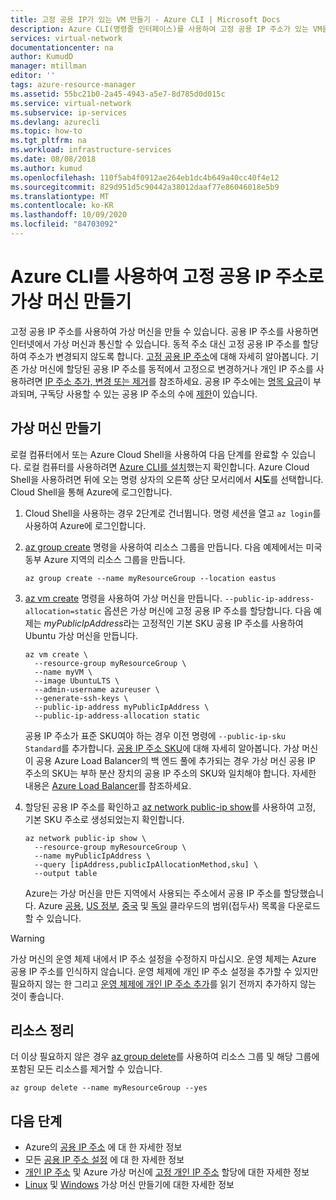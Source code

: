 ```yaml
---
title: 고정 공용 IP가 있는 VM 만들기 - Azure CLI | Microsoft Docs
description: Azure CLI(명령줄 인터페이스)를 사용하여 고정 공용 IP 주소가 있는 VM을 만드는 방법에 대해 알아봅니다.
services: virtual-network
documentationcenter: na
author: KumudD
manager: mtillman
editor: ''
tags: azure-resource-manager
ms.assetid: 55bc21b0-2a45-4943-a5e7-8d785d0d015c
ms.service: virtual-network
ms.subservice: ip-services
ms.devlang: azurecli
ms.topic: how-to
ms.tgt_pltfrm: na
ms.workload: infrastructure-services
ms.date: 08/08/2018
ms.author: kumud
ms.openlocfilehash: 110f5ab4f0912ae264eb1dc4b649a40cc40f4e12
ms.sourcegitcommit: 829d951d5c90442a38012daaf77e86046018e5b9
ms.translationtype: MT
ms.contentlocale: ko-KR
ms.lasthandoff: 10/09/2020
ms.locfileid: "84703092"
---
```

# <a name="create-a-virtual-machine-with-a-static-public-ip-address-using-the-azure-cli"></a>Azure CLI를 사용하여 고정 공용 IP 주소로 가상 머신 만들기

고정 공용 IP 주소를 사용하여 가상 머신을 만들 수 있습니다. 공용 IP 주소를 사용하면 인터넷에서 가상 머신과 통신할 수 있습니다. 동적 주소 대신 고정 공용 IP 주소를 할당하여 주소가 변경되지 않도록 합니다. [고정 공용 IP 주소](virtual-network-ip-addresses-overview-arm.md#allocation-method)에 대해 자세히 알아봅니다. 기존 가상 머신에 할당된 공용 IP 주소를 동적에서 고정으로 변경하거나 개인 IP 주소를 사용하려면 [IP 주소 추가, 변경 또는 제거](virtual-network-network-interface-addresses.md)를 참조하세요. 공용 IP 주소에는 [명목 요금](https://azure.microsoft.com/pricing/details/ip-addresses)이 부과되며, 구독당 사용할 수 있는 공용 IP 주소의 수에 [제한](../azure-resource-manager/management/azure-subscription-service-limits.md?toc=%2fazure%2fvirtual-network%2ftoc.json#azure-resource-manager-virtual-networking-limits)이 있습니다.

## <a name="create-a-virtual-machine"></a>가상 머신 만들기

로컬 컴퓨터에서 또는 Azure Cloud Shell을 사용하여 다음 단계를 완료할 수 있습니다. 로컬 컴퓨터를 사용하려면 [Azure CLI를 설치](/cli/azure/install-azure-cli?toc=%2fazure%2fvirtual-network%2ftoc.json)했는지 확인합니다. Azure Cloud Shell을 사용하려면 뒤에 오는 명령 상자의 오른쪽 상단 모서리에서 **시도**를 선택합니다. Cloud Shell을 통해 Azure에 로그인합니다.

1. Cloud Shell을 사용하는 경우 2단계로 건너뜁니다. 명령 세션을 열고 `az login`를 사용하여 Azure에 로그인합니다.
2. [az group create](/cli/azure/group#az-group-create) 명령을 사용하여 리소스 그룹을 만듭니다. 다음 예제에서는 미국 동부 Azure 지역의 리소스 그룹을 만듭니다.

   ```azurecli-interactive
   az group create --name myResourceGroup --location eastus
   ```

3. [az vm create](/cli/azure/vm#az-vm-create) 명령을 사용하여 가상 머신을 만듭니다. `--public-ip-address-allocation=static` 옵션은 가상 머신에 고정 공용 IP 주소를 할당합니다. 다음 예제는 *myPublicIpAddress*라는 고정적인 기본 SKU 공용 IP 주소를 사용하여 Ubuntu 가상 머신을 만듭니다.

   ```azurecli-interactive
   az vm create \
     --resource-group myResourceGroup \
     --name myVM \
     --image UbuntuLTS \
     --admin-username azureuser \
     --generate-ssh-keys \
     --public-ip-address myPublicIpAddress \
     --public-ip-address-allocation static
   ```

   공용 IP 주소가 표준 SKU여야 하는 경우 이전 명령에 `--public-ip-sku Standard`를 추가합니다. [공용 IP 주소 SKU](virtual-network-ip-addresses-overview-arm.md#sku)에 대해 자세히 알아봅니다. 가상 머신이 공용 Azure Load Balancer의 백 엔드 풀에 추가되는 경우 가상 머신 공용 IP 주소의 SKU는 부하 분산 장치의 공용 IP 주소의 SKU와 일치해야 합니다. 자세한 내용은 [Azure Load Balancer](../load-balancer/skus.md)를 참조하세요.

4. 할당된 공용 IP 주소를 확인하고 [az network public-ip show](/cli/azure/network/public-ip#az-network-public-ip-show)를 사용하여 고정, 기본 SKU 주소로 생성되었는지 확인합니다.

   ```azurecli-interactive
   az network public-ip show \
     --resource-group myResourceGroup \
     --name myPublicIpAddress \
     --query [ipAddress,publicIpAllocationMethod,sku] \
     --output table
   ```

   Azure는 가상 머신을 만든 지역에서 사용되는 주소에서 공용 IP 주소를 할당했습니다. Azure [공용](https://www.microsoft.com/download/details.aspx?id=56519), [US 정부](https://www.microsoft.com/download/details.aspx?id=57063), [중국](https://www.microsoft.com/download/details.aspx?id=57062) 및 [독일](https://www.microsoft.com/download/details.aspx?id=57064) 클라우드의 범위(접두사) 목록을 다운로드할 수 있습니다.

> [!WARNING]
> 가상 머신의 운영 체제 내에서 IP 주소 설정을 수정하지 마십시오. 운영 체제는 Azure 공용 IP 주소를 인식하지 않습니다. 운영 체제에 개인 IP 주소 설정을 추가할 수 있지만 필요하지 않는 한 그리고 [운영 체제에 개인 IP 주소 추가](virtual-network-network-interface-addresses.md#private)를 읽기 전까지 추가하지 않는 것이 좋습니다.

## <a name="clean-up-resources"></a>리소스 정리

더 이상 필요하지 않은 경우 [az group delete](/cli/azure/group#az-group-delete)를 사용하여 리소스 그룹 및 해당 그룹에 포함된 모든 리소스를 제거할 수 있습니다.

```azurecli-interactive
az group delete --name myResourceGroup --yes
```

## <a name="next-steps"></a>다음 단계

- Azure의 [공용 IP 주소](virtual-network-ip-addresses-overview-arm.md#public-ip-addresses) 에 대 한 자세한 정보
- 모든 [공용 IP 주소 설정](virtual-network-public-ip-address.md#create-a-public-ip-address) 에 대 한 자세한 정보
- [개인 IP 주소](virtual-network-ip-addresses-overview-arm.md#private-ip-addresses) 및 Azure 가상 머신에 [고정 개인 IP 주소](virtual-network-network-interface-addresses.md#add-ip-addresses) 할당에 대한 자세한 정보
- [Linux](../virtual-machines/windows/tutorial-manage-vm.md?toc=%2fazure%2fvirtual-network%2ftoc.json) 및 [Windows](../virtual-machines/windows/tutorial-manage-vm.md?toc=%2fazure%2fvirtual-network%2ftoc.json) 가상 머신 만들기에 대한 자세한 정보
